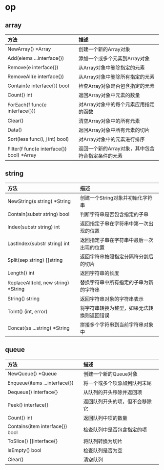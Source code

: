 # op

## array
| 方法                                      | 描述                                              |
| :---------------------------------------- | :------------------------------------------------ |
| NewArray() *Array                         | 创建一个新的Array对象                             |
| Add(elems ...interface{})                 | 添加一个或多个元素到Array对象                     |
| Remove(e interface{})                     | 从Array对象中删除指定的元素                       |
| RemoveAll(e interface{})                  | 从Array对象中删除所有指定的元素                   |
| Contain(e interface{}) bool               | 检查Array对象是否包含指定的元素                   |
| Count() int                               | 返回Array对象中元素的数量                         |
| ForEach(f func(e interface{}))            | 对Array对象中的每个元素应用指定的函数             |
| Clear()                                   | 清空Array对象中的所有元素                         |
| Data()                                    | 返回Array对象中所有元素的切片                     |
| Sort(less func(i, j int) bool)            | 对Array对象中的元素进行排序                       |
| Filter(f func(e interface{}) bool) *Array | 返回一个新的Array对象，其中包含符合指定条件的元素 |

## string
| 方法                                | 描述                                       |
| :---------------------------------- | :----------------------------------------- |
| NewString(s string) *String         | 创建一个String对象并初始化字符串           |
| Contain(substr string) bool         | 判断字符串是否包含指定的子串               |
| Index(substr string) int            | 返回指定子串在字符串中第一次出现的位置     |
| LastIndex(substr string) int        | 返回指定子串在字符串中最后一次出现的位置   |
| Split(sep string) []string          | 返回字符串按照指定分隔符分割后的切片       |
| Length() int                        | 返回字符串的长度                           |
| ReplaceAll(old, new string) *String | 替换字符串中所有指定的子串为新的字符串     |
| String() string                     | 返回字符串对象的字符串表示                 |
| ToInt() (int, error)                | 将字符串转换为整型，如果无法转换则返回错误 |
| Concat(ss ...string) *String        | 拼接多个字符串到当前字符串对象中           |

## queue
| 方法                            | 描述                           |
| :------------------------------ | :----------------------------- |
| NewQueue() *Queue               | 创建一个新的Queue对象          |
| Enqueue(items ...interface{})   | 将一个或多个项添加到队列末尾   |
| Dequeue() interface{}           | 从队列的开头移除并返回项       |
| Peek() interface{}              | 返回队列开头的项，但不会移除它 |
| Count() int                     | 返回队列中项的数量             |
| Contains(item interface{}) bool | 检查队列中是否包含指定的项     |
| ToSlice() []interface{}         | 将队列转换为切片               |
| IsEmpty() bool                  | 检查队列是否为空               |
| Clear()                         | 清空队列                       |